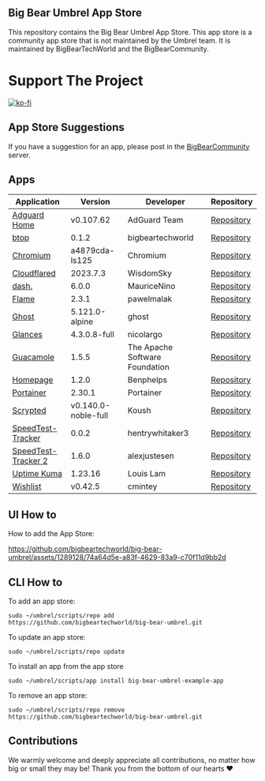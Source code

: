 ## Big Bear Umbrel App Store

This repository contains the Big Bear Umbrel App Store. This app store is a community app store that is not maintained by the Umbrel team. It is maintained by BigBearTechWorld and the BigBearCommunity.

# Support The Project

[![ko-fi](https://ko-fi.com/img/githubbutton_sm.svg)](https://ko-fi.com/E1E5NDK3I)

## App Store Suggestions

If you have a suggestion for an app, please post in the [BigBearCommunity](https://community.bigbeartechworld.com) server.

## Apps

| Application | Version | Developer | Repository |
| --- | --- | --- | --- |
| [Adguard Home](https://adguard.com/en/adguard-home/overview.html) | v0.107.62 | AdGuard Team | [Repository](https://github.com/AdguardTeam/AdguardHome) |
| [btop](https://github.com/bigbeartechworld/big-bear-docker-images) | 0.1.2 | bigbeartechworld | [Repository](https://github.com/bigbeartechworld/big-bear-docker-images) |
| [Chromium](https://www.chromium.org/chromium-projects/) | a4879cda-ls125 | Chromium | [Repository](https://www.chromium.org/chromium-projects/) |
| [Cloudflared](https://github.com/WisdomSky/CasaOS-Cloudflared) | 2023.7.3 | WisdomSky | [Repository](https://github.com/WisdomSky/CasaOS-Cloudflared) |
| [dash.](https://getdashdot.com/) | 6.0.0 | MauriceNino | [Repository](https://github.com/MauriceNino/dashdot) |
| [Flame](https://github.com/pawelmalak/flame) | 2.3.1 | pawelmalak | [Repository](https://github.com/pawelmalak/flame) |
| [Ghost](https://github.com/TryGhost/Ghost) | 5.121.0-alpine | ghost | [Repository](https://github.com/TryGhost/Ghost) |
| [Glances](https://github.com/nicolargo/glances) | 4.3.0.8-full | nicolargo | [Repository](https://github.com/nicolargo/glances) |
| [Guacamole](https://guacamole.apache.org/) | 1.5.5 | The Apache Software Foundation | [Repository](https://github.com/search?utf8=%E2%9C%93&q=repo:apache/guacamole-server+repo:apache/guacamole-client+repo:apache/guacamole-website&type=Repositories) |
| [Homepage](https://github.com/Benphelps/Homepage) | 1.2.0 | Benphelps | [Repository](https://github.com/Benphelps/Homepage) |
| [Portainer](https://www.portainer.io) | 2.30.1 | Portainer | [Repository](https://www.portainer.io/) |
| [Scrypted](https://scrypted.app) | v0.140.0-noble-full | Koush | [Repository](https://github.com/koush/scrypted) |
| [SpeedTest-Tracker](https://github.com/henrywhitaker3/Speedtest-Tracker) | 0.0.2 | hentrywhitaker3 | [Repository](https://github.com/henrywhitaker3/Speedtest-Tracker) |
| [SpeedTest-Tracker 2](https://github.com/alexjustesen/Speedtest-Tracker) | 1.6.0 | alexjustesen | [Repository](https://github.com/alexjustesen/Speedtest-Tracker) |
| [Uptime Kuma](https://uptime.kuma.pet) | 1.23.16 | Louis Lam | [Repository](https://github.com/louislam/uptime-kuma) |
| [Wishlist](https://github.com/cmintey/wishlist) | v0.42.5 | cmintey | [Repository](https://github.com/cmintey/wishlist) |


## UI How to

How to add the App Store:

https://github.com/bigbeartechworld/big-bear-umbrel/assets/1289128/74a64d5e-a83f-4629-83a9-c70f11d9bb2d

## CLI How to

To add an app store:

```
sudo ~/umbrel/scripts/repo add https://github.com/bigbeartechworld/big-bear-umbrel.git
```

To update an app store:

```
sudo ~/umbrel/scripts/repo update
```

To install an app from the app store

```
sudo ~/umbrel/scripts/app install big-bear-umbrel-example-app
```

To remove an app store:

```
sudo ~/umbrel/scripts/repo remove https://github.com/bigbeartechworld/big-bear-umbrel.git
```

## Contributions

We warmly welcome and deeply appreciate all contributions, no matter how big or small they may be! Thank you from the bottom of our hearts ❤️
